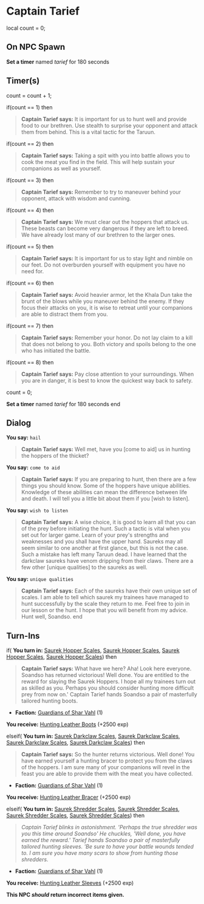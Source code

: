 # Captain Tarief

local count = 0;
## On NPC Spawn

**Set a timer** named *tarief* for 180 seconds
## Timer(s)

count = count + 1;

if(count == 1) then


>**Captain Tarief says:** It is important for us to hunt well and provide food to our brethren. Use stealth to surprise your opponent and attack them from behind. This is a vital tactic for the Taruun.

if(count == 2) then


>**Captain Tarief says:** Taking a spit with you into battle allows you to cook the meat you find in the field. This will help sustain your companions as well as yourself.

if(count == 3) then


>**Captain Tarief says:** Remember to try to maneuver behind your opponent, attack with wisdom and cunning.

if(count == 4) then


>**Captain Tarief says:** We must clear out the hoppers that attack us. These beasts can become very dangerous if they are left to breed. We have already lost many of our brethren to the larger ones.

if(count == 5) then


>**Captain Tarief says:** It is important for us to stay light and nimble on our feet. Do not overburden yourself with equipment you have no need for.

if(count == 6) then


>**Captain Tarief says:** Avoid heavier armor, let the Khala Dun take the brunt of the blows while you maneuver behind the enemy. If they focus their attacks on you, it is wise to retreat until your companions are able to distract them from you.

if(count == 7) then


>**Captain Tarief says:** Remember your honor. Do not lay claim to a kill that does not belong to you. Both victory and spoils belong to the one who has initiated the battle.

if(count == 8) then


>**Captain Tarief says:** Pay close attention to your surroundings. When you are in danger, it is best to know the quickest way back to safety.


count = 0;


**Set a timer** named *tarief* for 180 seconds
end

## Dialog

**You say:** `hail`



>**Captain Tarief says:** Well met, have you [come to aid] us in hunting the hoppers of the thicket?

**You say:** `come to aid`



>**Captain Tarief says:** If you are preparing to hunt, then there are a few things you should know. Some of the hoppers have unique abilities. Knowledge of these abilities can mean the difference between life and death. I will tell you a little bit about them if you [wish to listen].

**You say:** `wish to listen`



>**Captain Tarief says:** A wise choice, it is good to learn all that you can of the prey before initiating the hunt. Such a tactic is vital when you set out for larger game. Learn of your prey's strengths and weaknesses and you shall have the upper hand. Saureks may all seem similar to one another at first glance, but this is not the case. Such a mistake has left many Taruun dead. I have learned that the darkclaw saureks have venom dripping from their claws. There are a few other [unique qualities] to the saureks as well.

**You say:** `unique qualities`



>**Captain Tarief says:** Each of the saureks have their own unique set of scales. I am able to tell which saurek my trainees have managed to hunt successfully by the scale they return to me. Feel free to join in our lesson or the hunt. I hope that you will benefit from my advice. Hunt well, Soandso.
end

## Turn-Ins



if( **You turn in:** [Saurek Hopper Scales](/item/30861), [Saurek Hopper Scales](/item/30861), [Saurek Hopper Scales](/item/30861), [Saurek Hopper Scales](/item/30861)) then 


>**Captain Tarief says:** What have we here? Aha! Look here everyone. Soandso has returned victorious! Well done. You are entitled to the reward for slaying the Saurek Hoppers. I hope all my trainees turn out as skilled as you. Perhaps you should consider hunting more difficult prey from now on.' Captain Tarief hands Soandso a pair of masterfully tailored hunting boots.


* __Faction:__ [Guardians of Shar Vahl](/faction/1513) (1)


 **You receive:**  [Hunting Leather Boots](/item/30870) (+2500 exp)

elseif( **You turn in:** [Saurek Darkclaw Scales](/item/30862), [Saurek Darkclaw Scales](/item/30862), [Saurek Darkclaw Scales](/item/30862), [Saurek Darkclaw Scales](/item/30862)) then 


>**Captain Tarief says:** So the hunter returns victorious. Well done! You have earned yourself a hunting bracer to protect you from the claws of the hoppers. I am sure many of your companions will revel in the feast you are able to provide them with the meat you have collected.


* __Faction:__ [Guardians of Shar Vahl](/faction/1513) (1)


 **You receive:**  [Hunting Leather Bracer](/item/30867) (+2500 exp)

elseif( **You turn in:** [Saurek Shredder Scales](/item/30863), [Saurek Shredder Scales](/item/30863), [Saurek Shredder Scales](/item/30863), [Saurek Shredder Scales](/item/30863)) then 


>*Captain Tarief blinks in astonishment. 'Perhaps the true shredder was you this time around Soandso' He chuckles, 'Well done, you have earned the reward.' Tarief hands Soandso a pair of masterfully tailored hunting sleeves. 'Be sure to have your battle wounds tended to. I am sure you have many scars to show from hunting those shredders.*


* __Faction:__ [Guardians of Shar Vahl](/faction/1513) (1)


 **You receive:**  [Hunting Leather Sleeves](/item/30866) (+2500 exp)

**This NPC *should* return incorrect items given.**





